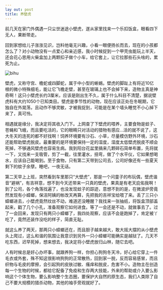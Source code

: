 ```yaml
---
lay out: post
title: 养壁虎
---
```


前几天在家门外偶遇一只尘世迷途小壁虎，遂从家里找来一个乐扣饭盒，眼看四下无人，果断带走。

回到家想给儿子涨涨见识，岂料他毫无兴趣，小看一眼便扬长而去，现在的小孩都怎么了？对小动物没有一点爱心和亲近感，我小时候捉到一个甲壳虫能玩上半天，还会花心思用火柴盒加上两颗扣子做个小车，给它套上，让它拉那些石头啥的，累死为止。

![bihu](http://oifrca68z.bkt.clouddn.com/zeove/image/bihu.jpg)

壁虎，又称守宫、檐蛇或四脚蛇，属于中小型的蜥蜴。壁虎的脚趾上有将近10亿根的微小特殊细毛，能让它飞檐走壁，甚至在玻璃上也不会掉下来，造物主真是神奇啊！这只小壁虎长约3厘米，应该是刚出生不久，属于什么科目不清楚，据说壁虎科有大约1050个已知类目。壁虎是季节性的动物，现在应该正处在冬眠期，它独自在外晃荡，且动作不够灵敏，才被我捉到，可能是在某个墙头睡觉不小心掉下来了，真可怜。

相遇就是缘分，我决定将其收入门下。上网查了下壁虎的喂养，主要食物是蚊子、苍蝇和飞蛾，而且要吃活的，它的眼睛只对活动的猎物有感应…活的就不说了，这大冬天的连死的都不好找啊！饲养环境要有沙石、小草，尽量模仿野外环境，沙石还能帮助壁虎脱皮。最重要的是环境要保持一定的湿度，湿度太低壁虎脱皮不顺会死掉，不够通风壁虎也容易生病。我到阳台花盆里搞来几颗碎石简单布置，先将就一下，又找来一支吸管，剪了一截，往里灌水，扭弯，做了个水平仪，它如果想喝水，应该自己能喝到。至于食物，只有第二天带到公司去，公司好像还有一些夏天剩下的蚊子余孽。睡吧，一夜无话。

第二天早上上班，突然看到车里那只“大壁虎”，那是一个问童子的布玩偶，壁虎谐音“避祸”，有吉祥意，想不到今天还带来一只真的壁虎，果真是有老天庇佑我啊！到了公司，各个角落找遍了，也没发现蚊子的踪迹，意想不到的是，在微波炉旁竟然发现有小蟑螂，保洁阿姨的帐改天再算，先把我的吉祥宝给喂了来。丢了三只小蟑螂进去，小壁虎竟然纹丝不动，难道还没睡醒？我找来一张抽纸，将饭盒顶部盖起来，戳了几个小孔，准备观察它如何进食。等了一会还是不动，就做事去了。过了一会回来，发现只有两只小蟑螂了，我四处观察，应该不会是跑掉了，肯定被丫吃了，竟然还装作没吃的样子，简直无耻。

就这么养了两天，那两只小蟑螂还在，而且胆子越来越大，敢大摇大摆的从小壁虎头上爬过，这么和谐的氛围让我意识到另外一只小蟑螂可能确实是越狱了。几天不吃东西，迟早死掉，想来想去，我决定将小壁虎放归山林，随它去吧。

人有时候总是好心办坏事，就跟养狗一样，你担心狗狗冬天冷，好心给它穿上一件毛衣或外套，殊不知这很影响狗狗的正常散热，回到家一脱，反而容易感冒，而且织物与毛皮的摩擦，会引起狗的皮肤过敏、瘙痒和脱皮，危害不小。造物主在创造每一个生物的时候，都给它配备了免疫和生存两大技能，外来的帮助或介入要么影响这个个体生物，要么影响整个生态圈，要保护大自然的原生态，我们人类除了自己不要大规模的猎杀动物，其他的袖手旁观就好了。
